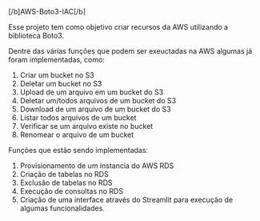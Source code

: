 [/b]AWS-Boto3-IAC[/b]

Esse projeto tem como objetivo criar recursos da AWS utilizando a biblioteca Boto3.

Dentre das várias funções que podem ser exeuctadas na AWS algumas já foram implementadas, como:

1. Criar um bucket no S3
2. Deletar um bucket no S3
3. Upload de um arquivo em um bucket do S3
4. Deletar um/todos arquivos de um bucket do S3
5. Download de um arquivo de um bucket do S3
6. Listar todos arquivos de um bucket
7. Verificar se um arquivo existe no bucket
8. Renomear o arquivo de um bucket

Funções que estão sendo implementadas:

1. Provisionamento de um instancia do AWS RDS
2. Criação de tabelas no RDS
3. Exclusão de tabelas no RDS
4. Execução de consultas no RDS
5. Criação de uma interface através do Streamlit para execução de algumas funcionalidades.
